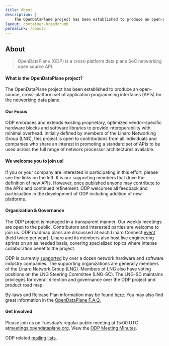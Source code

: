 ```yaml
---
title: About
description: |-
    The OpenDataPlane project has been established to produce an open-source, cross-platform set of application programming interfaces (APIs) for the networking data plane. ODP embraces and extends existing proprietary, optimized vendor-specific hardware blocks and software libraries to provide interoperability with minimal overhead.
layout: container-breadcrumb
permalink: /about/
---
```

## About

> OpenDataPlane (ODP) is a cross-platform data plane SoC networking open source API.

#### **What is the OpenDataPlane project?**

The OpenDataPlane project has been established to produce an open-source, cross-platform set of application programming interfaces (APIs) for the networking data plane.

#### **Our Focus**

ODP embraces and extends existing proprietary, optimized vendor-specific hardware blocks and software libraries to provide interoperability with minimal overhead. Initially defined by members of the Linaro Networking Group (LNG), this project is open to contributions from all individuals and companies who share an interest in promoting a standard set of APIs to be used across the full range of network processor architectures available.

#### **We welcome you to join us!**

If you or your company are interested in participating in this effort, please see the links on the left. It is our supporting members that drive the definition of new APIs. However, once published anyone may contribute to the API’s and continued refinement. ODP welcomes all feedback and participation in the development of ODP including addition of new platforms.

#### **Organization & Governance**

The ODP project is managed in a transparent manner. Our weekly meetings are open to the public. Contributors and interested parties are welcome to join us. ODP roadmap plans are discussed at each Linaro Connect [event](http://connect.linaro.org/) (held twice per year). Linaro and its members also host live engineering sprints on an as needed basis, covering specialized topics where intense collaboration benefits the project.

ODP is currently [supported](http://opendataplane.org///supporters/) by over a dozen network hardware and software industry companies. The supporting organizations are generally members of the Linaro Network Group (LNG). Members of LNG also have voting positions on the LNG Steering Committee (LNG-SC). The LNG-SC maintains privileges for overall direction and governance over the ODP project and product road map.

By-laws and Release Plan information may be found [here](http://opendataplane.org///about/by-laws-release-plan/). You may also find great information in the [OpenDataPlane F.A.Q.](http://opendataplane.org///developers/faq/)

#### Get Involved

Please join us on Tuesday’s regular public meeting at 15:00 UTC at[meetings.opendataplane.org](http://meetings.opendataplane.org/). View the [ODP Meeting Minutes](https://collaborate.linaro.org/display/ODP/OpenDataPlane).

ODP related [mailing](http://www.opendataplane.org/mailing-list/) [lists](http://www.opendataplane.org/mailing-list/).

